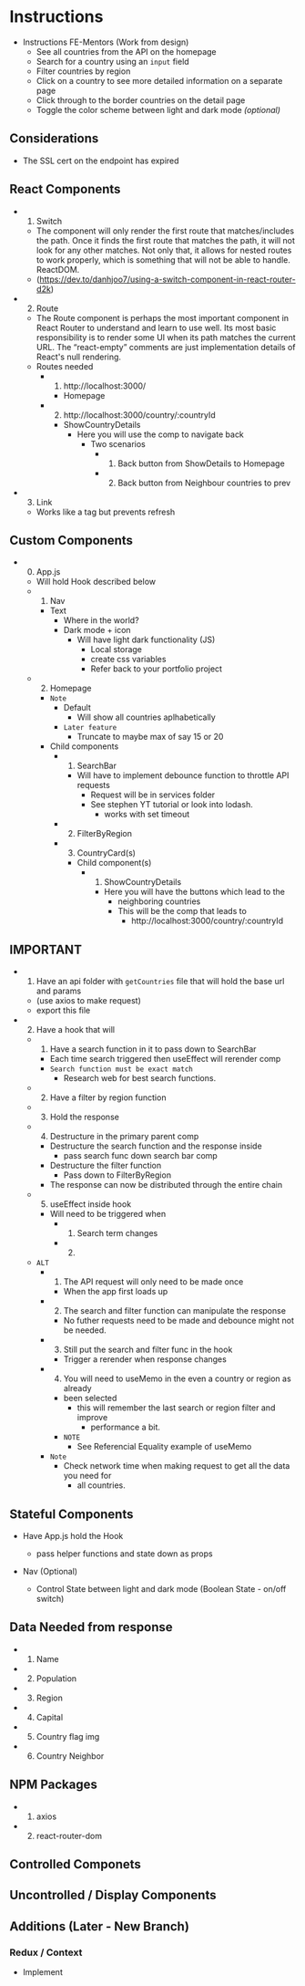 # Instructions 
- Instructions FE-Mentors (Work from design)
    - See all countries from the API on the homepage
    - Search for a country using an `input` field
    - Filter countries by region
    - Click on a country to see more detailed information on a separate page
    - Click through to the border countries on the detail page
    - Toggle the color scheme between light and dark mode *(optional)*

## Considerations 
- The SSL cert on the endpoint has expired 

## React Components 
- 1. Switch
    - The <Switch /> component will only render the first route that matches/includes the path. Once it finds the first route that matches the path, it will not look for any other matches. Not only that, it allows for nested routes to work properly, which is something that <Router /> will not be able to handle. ReactDOM.
    - (https://dev.to/danhjoo7/using-a-switch-component-in-react-router-d2k)
- 2. Route
    - The Route component is perhaps the most important component in React Router to understand and learn to use well. Its most basic responsibility is to render some UI when its path matches the current URL. The “react-empty” comments are just implementation details of React's null rendering.
    - Routes needed 
        - 1. http://localhost:3000/
            - Homepage
        - 2. http://localhost:3000/country/:countryId
            - ShowCountryDetails 
                - Here you will use the <Link /> comp to navigate back 
                    - Two scenarios
                        - 1. Back button from ShowDetails to Homepage 
                        - 2. Back button from Neighbour countries to prev 
- 3. Link
    - Works like a tag but prevents refresh 

## Custom Components
- 0. App.js
    - Will hold Hook described below 
    - 1. Nav
        - Text
            - Where in the world? 
            - Dark mode + icon
                - Will have light dark functionality (JS)
                    - Local storage 
                    - create css variables 
                    - Refer back to your portfolio project 
    - 2. Homepage
        - `Note`
            - Default 
                - Will show all countries aplhabetically 
            - `Later feature`
                - Truncate to maybe max of say 15 or 20
        - Child components 
            - 1. SearchBar
                - Will have to implement debounce function to throttle API requests
                    - Request will be in services folder 
                    - See stephen YT tutorial or look into lodash. 
                        - works with set timeout 
            - 2. FilterByRegion 
            - 3. CountryCard(s) 
                - Child component(s)
                    - 1. ShowCountryDetails
                        - Here you will have the buttons which lead to the 
                            - neighboring countries 
                            - This will be the <Link /> comp that leads to 
                                - http://localhost:3000/country/:countryId   

## IMPORTANT
- 1. Have an api folder with `getCountries` file that will hold the base url and params 
    - (use axios to make request)
    - export this file 
- 2. Have a hook that will 
    - 1. Have a search function in it to pass down to SearchBar
        - Each time search triggered then useEffect will rerender comp
        - `Search function must be exact match`
            - Research web for best search functions. 
    - 2. Have a filter by region function 
    - 3. Hold the response 
    - 4. Destructure in the primary parent comp
        - Destructure the search function and the response inside 
            - pass search func down search bar comp 
        - Destructure the filter function
            - Pass down to FilterByRegion 
        - The response can now be distributed through the entire chain 
    - 5. useEffect inside hook 
        - Will need to be triggered when 
            - 1. Search term changes 
            - 2.
    - `ALT`
        - 1. The API request will only need to be made once 
            - When the app first loads up 
        - 2. The search and filter function can manipulate the response 
            - No futher requests need to be made and debounce might not be needed. 
        - 3. Still put the search and filter func in the hook 
            - Trigger a rerender when response changes
        - 4. You will need to useMemo in the even a country or region as already 
            - been selected 
                - this will remember the last search or region filter and improve 
                    - performance a bit.
            - `NOTE`
                - See Referencial Equality example of useMemo   
        - `Note`
            - Check network time when making request to get all the data you need for 
                - all countries. 
## Stateful Components
- Have App.js hold the Hook 
    - pass helper functions and state down as props

- Nav (Optional)
    - Control State between light and dark mode (Boolean State - on/off switch)

## Data Needed from response 
- 1. Name 
- 2. Population
- 3. Region 
- 4. Capital 
- 5. Country flag img 
- 6. Country Neighbor 

## NPM Packages 
- 1. axios
- 2. react-router-dom


## Controlled Componets 
## Uncontrolled / Display Components 
## Additions (Later - New Branch) 
### Redux / Context
- Implement